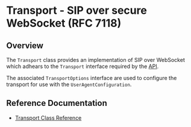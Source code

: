 # Transport - SIP over secure WebSocket (RFC 7118)

## Overview

The `Transport` class provides an implementation of SIP over WebSocket which adhears to the `Transport`
interface required by the [API](./api.md).

The associated `TransportOptions` interface are used to configure the transport for use with the `UserAgentConfiguration`.

## Reference Documentation

* [Transport Class Reference](./transport/sip.js.md)
